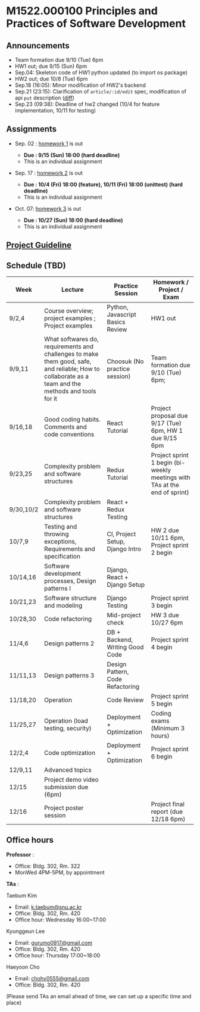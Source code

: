 # M1522.000100 Principles and Practices of Software Development

## Announcements
- Team formation due 9/10 (Tue) 6pm
- HW1 out; due 9/15 (Sun) 6pm
- Sep.04: Skeleton code of HW1 python updated (to import os package)
- HW2 out; due 10/8 (Tue) 6pm
- Sep.18 (16:05): Minor modification of HW2's backend
- Sep.21 (23:15): Clarification of `article/:id/edit` spec, modification of api `put` description ([diff](https://github.com/swsnu/swppfall2019/commit/07dae919eba6b72155c64a9aa67fcacdcf7dfd1f))
- Sep.23 (09:38): Deadline of hw2 changed (10/4 for feature implementation, 10/11 for testing)


## Assignments

- Sep. 02 : [homework 1](hw1) is out
  - **Due : 9/15 (Sun) 18:00 (hard deadline)**
  - This is an individual assignment

- Sep. 17 : [homework 2](hw2) is out
  - **Due : 10/4 (Fri) 18:00 (feature), 10/11 (Fri) 18:00 (unittest) (hard deadline)**
  - This is an individual assignment
  
- Oct. 07: [homework 3](hw3) is out
  - **Due : 10/27 (Sun) 18:00 (hard deadline)**
  - This is an individual assignment

## [Project Guideline](project)

## Schedule (TBD)
| Week  | Lecture | Practice Session | Homework / Project / Exam |
|-------|---------|------------------|--------------------|
|9/2,4 | Course overview; project examples ; Project examples | Python, Javascript Basics Review | HW1 out |
|9/9,11| What softwares do, requirements and challenges to make them good, safe, and reliable; How to collaborate as a team and the methods and tools for it | Choosuk (No practice session) | Team formation due 9/10 (Tue) 6pm; 
|9/16,18 | Good coding habits. Comments and code conventions | React Tutorial |  Project proposal due 9/17 (Tue) 6pm, HW 1 due 9/15 6pm ||
|9/23,25 | Complexity problem and software structures | Redux Tutorial |  Project sprint 1 begin (bi-weekly meetings with TAs at the end of sprint) | 
|9/30,10/2 | Complexity problem and software structures | React + Redux Testing |  |
|10/7,9 | Testing and throwing exceptions, Requirements and specification | CI, Project Setup, Django Intro | HW 2 due 10/11 6pm, Project sprint 2 begin |
|10/14,16 | Software development processes, Design patterns I | Django, React + Django Setup | |
|10/21,23 | Software structure and modeling | Django Testing | Project sprint 3 begin |
|10/28,30 | Code refactoring | Mid-project check | HW 3 due 10/27 6pm |
|11/4,6 | Design patterns 2 | DB + Backend, Writing Good Code | Project sprint 4 begin |
|11/11,13 | Design patterns 3 | Design Pattern, Code Refactoring  |  |
|11/18,20 | Operation | Code Review | Project sprint 5 begin |
|11/25,27 | Operation (load testing, security) | Deployment + Optimization | Coding exams (Minimum 3 hours) |
|12/2,4 | Code optimization |Deployment + Optimization | Project sprint 6 begin |
|12/9,11 | Advanced topics | | |
|12/15 | Project demo video submission due (6pm) | | |
|12/16 | Project poster session | | Project final report (due 12/18 6pm) |

## Office hours
**Professor** : 
  - Office: Bldg. 302, Rm. 322
  - MonWed 4PM-5PM, by appointment
  
**TAs** :

Taebum Kim
  - Email: k.taebum@snu.ac.kr
  - Office: Bldg. 302, Rm. 420
  - Office hour: Wednesday 16:00~17:00

Kyunggeun Lee
  - Email: gurumo0917@gmail.com
  - Office: Bldg. 302, Rm. 420
  - Office hour: Thursday 17:00~18:00

Haeyoon Cho
  - Email: chohy0555@gmail.com
  - Office: Bldg. 302, Rm. 420

(Please send TAs an email ahead of time, we can set up a specific time and place)

